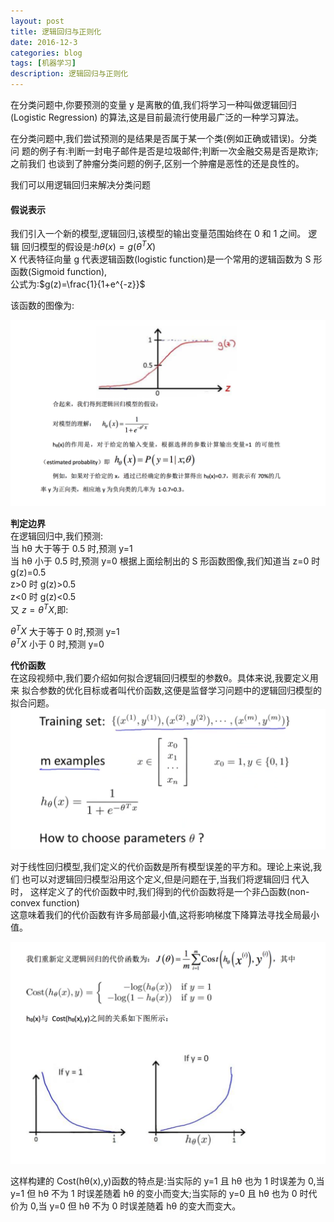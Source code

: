```yaml
---
layout: post
title: 逻辑回归与正则化
date: 2016-12-3
categories: blog
tags: [机器学习]
description: 逻辑回归与正则化
---
```


在分类问题中,你要预测的变量 y 是离散的值,我们将学习一种叫做逻辑回归 (Logistic Regression) 的算法,这是目前最流行使用最广泛的一种学习算法。

在分类问题中,我们尝试预测的是结果是否属于某一个类(例如正确或错误)。分类问 题的例子有:判断一封电子邮件是否是垃圾邮件;判断一次金融交易是否是欺诈;之前我们 也谈到了肿瘤分类问题的例子,区别一个肿瘤是恶性的还是良性的。

我们可以用逻辑回归来解决分类问题     

#### 假说表示     
我们引入一个新的模型,逻辑回归,该模型的输出变量范围始终在 0 和 1 之间。 逻辑 回归模型的假设是:$hθ(x)=g(θ^TX)$       
X 代表特征向量
g 代表逻辑函数(logistic function)是一个常用的逻辑函数为 S 形函数(Sigmoid function),      
公式为:$g(z)=\frac{1}{1+e^{-z}}$      

该函数的图像为:    

![](https://raw.githubusercontent.com/whuhan2013/myImage/master/machineLearning/class3/p1.png)

**判定边界**      
在逻辑回归中,我们预测:     
当 hθ 大于等于 0.5 时,预测 y=1      
当 hθ 小于 0.5 时,预测 y=0 根据上面绘制出的 S 形函数图像,我们知道当 z=0 时 g(z)=0.5      
z>0 时 g(z)>0.5      
z<0 时 g(z)<0.5       
又 $z=θ^TX$,即:            

$θ^TX$ 大于等于 0 时,预测 y=1     
$θ^TX$ 小于 0 时,预测 y=0      


**代价函数**       
在这段视频中,我们要介绍如何拟合逻辑回归模型的参数θ。具体来说,我要定义用来 拟合参数的优化目标或者叫代价函数,这便是监督学习问题中的逻辑回归模型的拟合问题。
![](https://raw.githubusercontent.com/whuhan2013/myImage/master/machineLearning/class3/p2.png)

对于线性回归模型,我们定义的代价函数是所有模型误差的平方和。理论上来说,我们 也可以对逻辑回归模型沿用这个定义,但是问题在于,当我们将逻辑回归
代入时， 这样定义了的代价函数中时,我们得到的代价函数将是一个非凸函数(non-convex function)       
这意味着我们的代价函数有许多局部最小值,这将影响梯度下降算法寻找全局最小值。

![](https://raw.githubusercontent.com/whuhan2013/myImage/master/machineLearning/class3/p3.png)       

这样构建的 Cost(hθ(x),y)函数的特点是:当实际的 y=1 且 hθ 也为 1 时误差为 0,当 y=1 但 hθ 不为 1 时误差随着 hθ 的变小而变大;当实际的 y=0 且 hθ 也为 0 时代价为 0,当 y=0 但 hθ 不为 0 时误差随着 hθ 的变大而变大。



